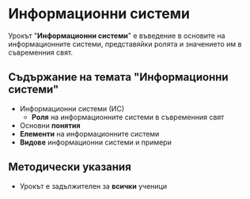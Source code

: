 # Информационни системи

Урокът "**Информационни системи**" е въведение в основите на информационните системи, представяйки ролята и значението им в съвременния свят.

## Съдържание на темата "Информационни системи"
  - Информационни системи (ИС)
    - **Роля** на информационните системи в съвременния свят
  - Основни **понятия**
  - **Елементи** на информационните системи
  - **Видове** информационни системи и примери

## Методически указания
  - Урокът е задължителен за **всички** ученици
